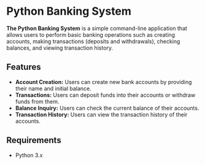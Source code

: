# **Python Banking System**

**The Python Banking System** is a simple command-line application that allows users to perform basic banking operations such as creating accounts, making transactions (deposits and withdrawals), checking balances, and viewing transaction history.

## **Features**

- **Account Creation:** Users can create new bank accounts by providing their name and initial balance.
- **Transactions:** Users can deposit funds into their accounts or withdraw funds from them.
- **Balance Inquiry:** Users can check the current balance of their accounts.
- **Transaction History:** Users can view the transaction history of their accounts.

## **Requirements**

- Python 3.x
